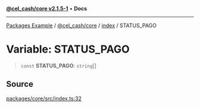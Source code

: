 [**@cel_cash/core v2.1.5-1**](../../README.md) • **Docs**

***

[Packages Example](../../../../README.md) / [@cel\_cash/core](../../README.md) / [index](../README.md) / STATUS\_PAGO

# Variable: STATUS\_PAGO

> `const` **STATUS\_PAGO**: `string`[]

## Source

[packages/core/src/index.ts:32](https://github.com/Pyxlab/celcash/blob/a34e89ae69c9dcb41ba66226cb05c8c8b83b7cf4/packages/core/src/index.ts#L32)
